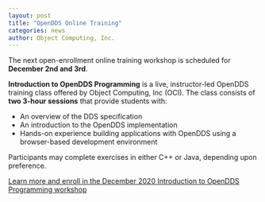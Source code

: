```yaml
---
layout: post
title: "OpenDDS Online Training"
categories: news
author: Object Computing, Inc.
---
```


The next open-enrollment online training workshop is scheduled for **December 2nd and 3rd**.

**Introduction to OpenDDS Programming** is a live, instructor-led OpenDDS training class offered by Object Computing, Inc (OCI). The class consists of **two 3-hour sessions** that provide students with:

- An overview of the DDS specification
- An introduction to the OpenDDS implementation
- Hands-on experience building applications with OpenDDS using a browser-based development environment

Participants may complete exercises in either C++ or Java, depending upon preference.

[Learn more and enroll in the December 2020 Introduction to OpenDDS Programming workshop](https://objectcomputing.com/services/training/catalog/middleware/opendds-programming-cpp-and-java)
